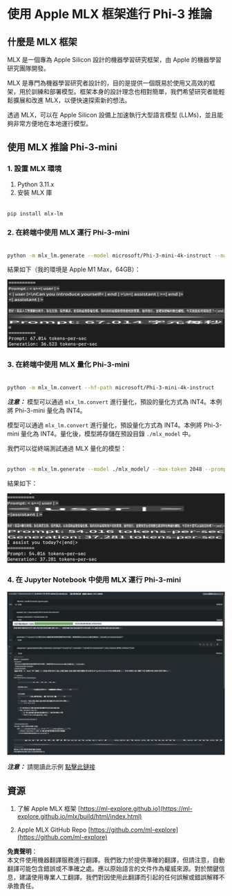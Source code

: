 # **使用 Apple MLX 框架進行 Phi-3 推論**

## **什麼是 MLX 框架**

MLX 是一個專為 Apple Silicon 設計的機器學習研究框架，由 Apple 的機器學習研究團隊開發。

MLX 是專門為機器學習研究者設計的，目的是提供一個既易於使用又高效的框架，用於訓練和部署模型。框架本身的設計理念也相對簡單，我們希望研究者能輕鬆擴展和改進 MLX，以便快速探索新的想法。

透過 MLX，可以在 Apple Silicon 設備上加速執行大型語言模型 (LLMs)，並且能夠非常方便地在本地運行模型。

## **使用 MLX 推論 Phi-3-mini**

### **1. 設置 MLX 環境**

1. Python 3.11.x  
2. 安裝 MLX 庫  

```bash

pip install mlx-lm

```

### **2. 在終端中使用 MLX 運行 Phi-3-mini**

```bash

python -m mlx_lm.generate --model microsoft/Phi-3-mini-4k-instruct --max-token 2048 --prompt  "<|user|>\nCan you introduce yourself<|end|>\n<|assistant|>"

```

結果如下（我的環境是 Apple M1 Max，64GB）：  

![Terminal](../../../../../translated_images/01.0d0f100b646a4e4c4f1cd36c1a05727cd27f1e696ed642c06cf6e2c9bbf425a4.tw.png)

### **3. 在終端中使用 MLX 量化 Phi-3-mini**

```bash

python -m mlx_lm.convert --hf-path microsoft/Phi-3-mini-4k-instruct

```

***注意：*** 模型可以通過 `mlx_lm.convert` 進行量化，預設的量化方式為 INT4。本例將 Phi-3-mini 量化為 INT4。

模型可以通過 `mlx_lm.convert` 進行量化，預設量化方式為 INT4。本例將 Phi-3-mini 量化為 INT4。量化後，模型將存儲在預設目錄 `./mlx_model` 中。

我們可以從終端測試通過 MLX 量化的模型：  

```bash

python -m mlx_lm.generate --model ./mlx_model/ --max-token 2048 --prompt  "<|user|>\nCan you introduce yourself<|end|>\n<|assistant|>"

```

結果如下：  

![INT4](../../../../../translated_images/02.04e0be1f18a90a58ad47e0c9d9084ac94d0f1a8c02fa707d04dd2dfc7e9117c6.tw.png)

### **4. 在 Jupyter Notebook 中使用 MLX 運行 Phi-3-mini**

![Notebook](../../../../../translated_images/03.0cf0092fe143357656bb5a7bc6427c41d8528d772d38a82d0b2693e2a3eeb16e.tw.png)

***注意：*** 請閱讀此示例 [點擊此鏈接](../../../../../code/03.Inference/MLX/MLX_DEMO.ipynb)

## **資源**

1. 了解 Apple MLX 框架 [https://ml-explore.github.io](https://ml-explore.github.io/mlx/build/html/index.html)

2. Apple MLX GitHub Repo [https://github.com/ml-explore](https://github.com/ml-explore)

**免責聲明**：  
本文件使用機器翻譯服務進行翻譯。我們致力於提供準確的翻譯，但請注意，自動翻譯可能包含錯誤或不準確之處。應以原始語言的文件作為權威來源。對於關鍵信息，建議使用專業人工翻譯。我們對因使用此翻譯而引起的任何誤解或錯誤解釋不承擔責任。